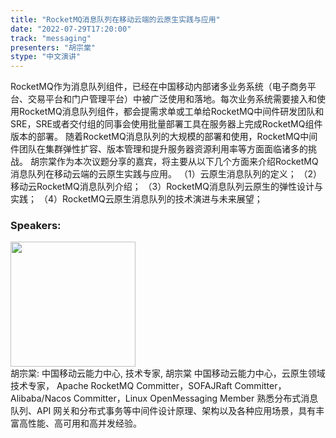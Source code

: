```yaml
---
title: "RocketMQ消息队列在移动云端的云原生实践与应用"
date: "2022-07-29T17:20:00"
track: "messaging"
presenters: "胡宗棠"
stype: "中文演讲"
---
```

RocketMQ作为消息队列组件，已经在中国移动内部诸多业务系统（电子商务平台、交易平台和门户管理平台）中被广泛使用和落地。每次业务系统需要接入和使用RocketMQ消息队列组件，都会提需求单或工单给RocketMQ中间件研发团队和SRE，SRE或者交付组的同事会使用批量部署工具在服务器上完成RocketMQ组件版本的部署。
随着RocketMQ消息队列的大规模的部署和使用，RocketMQ中间件团队在集群弹性扩容、版本管理和提升服务器资源利用率等方面面临诸多的挑战。
胡宗棠作为本次议题分享的嘉宾，将主要从以下几个方面来介绍RocketMQ消息队列在移动云端的云原生实践与应用。
（1）云原生消息队列的定义；
（2）移动云RocketMQ消息队列介绍；
（3）RocketMQ消息队列云原生的弹性设计与实践；
（4）RocketMQ云原生消息队列的技术演进与未来展望；
 ### Speakers: 
 <img src="images/speaker/1234.png" width="200" /><br>胡宗棠: 中国移动云能力中心, 技术专家, 胡宗棠 中国移动云能力中心，云原生领域技术专家，
Apache RocketMQ Committer，SOFAJRaft Committer，
Alibaba/Nacos Committer，Linux OpenMessaging Member
熟悉分布式消息队列、API 网关和分布式事务等中间件设计原理、架构以及各种应用场景，具有丰富高性能、高可用和高并发经验。

 